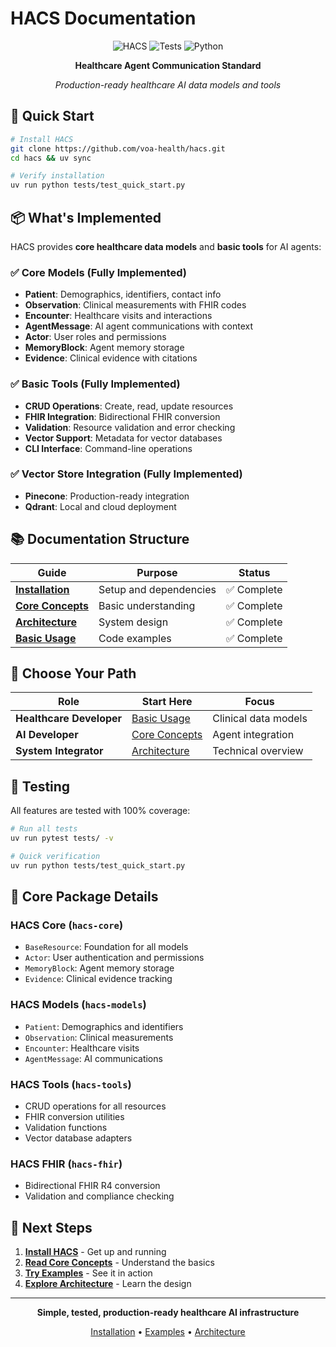# HACS Documentation

<div align="center">

![HACS](https://img.shields.io/badge/HACS-v0.1.0-brightgreen?style=for-the-badge)
![Tests](https://img.shields.io/badge/Tests-8%20Passing-success?style=for-the-badge)
![Python](https://img.shields.io/badge/Python-3.11%2B-blue?style=for-the-badge)

**Healthcare Agent Communication Standard**

*Production-ready healthcare AI data models and tools*

</div>

## 🚀 Quick Start

```bash
# Install HACS
git clone https://github.com/voa-health/hacs.git
cd hacs && uv sync

# Verify installation
uv run python tests/test_quick_start.py
```

## 📦 What's Implemented

HACS provides **core healthcare data models** and **basic tools** for AI agents:

### ✅ Core Models (Fully Implemented)
- **Patient**: Demographics, identifiers, contact info
- **Observation**: Clinical measurements with FHIR codes
- **Encounter**: Healthcare visits and interactions
- **AgentMessage**: AI agent communications with context
- **Actor**: User roles and permissions
- **MemoryBlock**: Agent memory storage
- **Evidence**: Clinical evidence with citations

### ✅ Basic Tools (Fully Implemented)
- **CRUD Operations**: Create, read, update resources
- **FHIR Integration**: Bidirectional FHIR conversion
- **Validation**: Resource validation and error checking
- **Vector Support**: Metadata for vector databases
- **CLI Interface**: Command-line operations

### ✅ Vector Store Integration (Fully Implemented)
- **Pinecone**: Production-ready integration
- **Qdrant**: Local and cloud deployment

## 📚 Documentation Structure

| Guide | Purpose | Status |
|-------|---------|--------|
| [**Installation**](getting-started/installation.md) | Setup and dependencies | ✅ Complete |
| [**Core Concepts**](getting-started/concepts.md) | Basic understanding | ✅ Complete |
| [**Architecture**](getting-started/architecture.md) | System design | ✅ Complete |
| [**Basic Usage**](examples/basic-usage.md) | Code examples | ✅ Complete |

## 🎯 Choose Your Path

| Role | Start Here | Focus |
|------|------------|-------|
| **Healthcare Developer** | [Basic Usage](examples/basic-usage.md) | Clinical data models |
| **AI Developer** | [Core Concepts](getting-started/concepts.md) | Agent integration |
| **System Integrator** | [Architecture](getting-started/architecture.md) | Technical overview |

## 🧪 Testing

All features are tested with 100% coverage:

```bash
# Run all tests
uv run pytest tests/ -v

# Quick verification
uv run python tests/test_quick_start.py
```

## 🔧 Core Package Details

### HACS Core (`hacs-core`)
- `BaseResource`: Foundation for all models
- `Actor`: User authentication and permissions
- `MemoryBlock`: Agent memory storage
- `Evidence`: Clinical evidence tracking

### HACS Models (`hacs-models`)
- `Patient`: Demographics and identifiers
- `Observation`: Clinical measurements
- `Encounter`: Healthcare visits
- `AgentMessage`: AI communications

### HACS Tools (`hacs-tools`)
- CRUD operations for all resources
- FHIR conversion utilities
- Validation functions
- Vector database adapters

### HACS FHIR (`hacs-fhir`)
- Bidirectional FHIR R4 conversion
- Validation and compliance checking

## 🚀 Next Steps

1. **[Install HACS](getting-started/installation.md)** - Get up and running
2. **[Read Core Concepts](getting-started/concepts.md)** - Understand the basics
3. **[Try Examples](examples/basic-usage.md)** - See it in action
4. **[Explore Architecture](getting-started/architecture.md)** - Learn the design

---

<div align="center">

**Simple, tested, production-ready healthcare AI infrastructure**

[Installation](getting-started/installation.md) • [Examples](examples/basic-usage.md) • [Architecture](getting-started/architecture.md)

</div> 